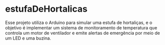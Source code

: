 # estufaDeHortalicas
Esse projeto utiliza o Arduino para simular uma estufa de hortaliças, e o objetivo é implementar um sistema de monitoramento de temperatura que controla um motor de ventilador e emite alertas de emergência por meio de um LED e uma buzina.
